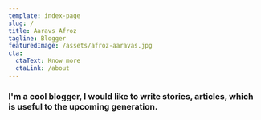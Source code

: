 ```yaml
---
template: index-page
slug: /
title: Aaravs Afroz
tagline: Blogger
featuredImage: /assets/afroz-aaravas.jpg
cta:
  ctaText: Know more
  ctaLink: /about
---
```

### I'm a cool blogger, I would like to write stories, articles, which is useful to the upcoming generation.